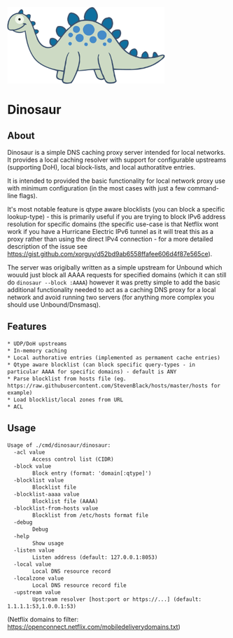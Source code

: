 
<img src="./data/dinosaur.svg" width="360" />

# Dinosaur

## About

Dinosaur is a simple DNS caching proxy server intended for local networks. It provides a local caching resolver with support for configurable upstreams (supporting DoH), local block-lists, and local authoratitve entries.

It is intended to provided the basic functionality for local network proxy use with minimum configuration (in the most cases with just a few command-line flags).

It's most notable feature is qtype aware blocklists (you can block a specific lookup-type) - this is primarily useful if you are trying to block IPv6 address resolution for specific domains (the specific use-case is that Netflix wont work if you have a Hurricane Electric IPv6 tunnel as it will treat this as a proxy rather than using the direct IPv4 connection - for a more detailed description of the issue see https://gist.github.com/xorguy/d52bd9ab6558ffafee606d4f87e565ce).

The server was origibally written as a simple upstream for Unbound which wouuld just block all AAAA requests for specified domains (which it can still do `dinosaur --block :AAAA`) however it was pretty simple to add the basic additional functionality needed to act as a caching DNS proxy for a local network and avoid running two servers (for anything more complex you should use Unbound/Dnsmasq).

## Features

    * UDP/DoH upstreams
    * In-memory caching
    * Local authorative entries (implemented as permament cache entries)
    * Qtype aware blocklist (can block specific query-types - in particular AAAA for specific domains) - default is ANY
    * Parse blocklist from hosts file (eg. https://raw.githubusercontent.com/StevenBlack/hosts/master/hosts for example)
    * Load blocklist/local zones from URL 
    * ACL

## Usage

```
Usage of ./cmd/dinosaur/dinosaur:
  -acl value
    	Access control list (CIDR)
  -block value
    	Block entry (format: 'domain[:qtype]')
  -blocklist value
    	Blocklist file
  -blocklist-aaaa value
    	Blocklist file (AAAA)
  -blocklist-from-hosts value
    	Blocklist from /etc/hosts format file
  -debug
    	Debug
  -help
    	Show usage
  -listen value
    	Listen address (default: 127.0.0.1:8053)
  -local value
    	Local DNS resource record
  -localzone value
    	Local DNS resource record file
  -upstream value
    	Upstream resolver [host:port or https://...] (default: 1.1.1.1:53,1.0.0.1:53)
```

(Netflix domains to filter: https://openconnect.netflix.com/mobiledeliverydomains.txt)
